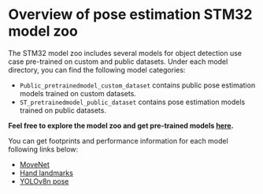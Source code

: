 # Overview of pose estimation STM32 model zoo


The STM32 model zoo includes several models for object detection use case pre-trained on custom and public datasets.
Under each model directory, you can find the following model categories:

- `Public_pretrainedmodel_custom_dataset` contains public pose estimation models trained on custom datasets.
- `ST_pretrainedmodel_public_dataset` contains pose estimation models trained on public datasets.

**Feel free to explore the model zoo and get pre-trained models [here](https://github.com/STMicroelectronics/stm32ai-modelzoo/pose_estimation/).**


You can get footprints and performance information for each model following links below:
- [MoveNet](https://github.com/STMicroelectronics/stm32ai-modelzoo/pose_estimation/movenet/README.md)
- [Hand landmarks](https://github.com/STMicroelectronics/stm32ai-modelzoo/pose_estimation/hand_landmarks/README.md)
- [YOLOv8n pose](https://github.com/STMicroelectronics/stm32ai-modelzoo/pose_estimation/yolov8n_pose/README.md)


